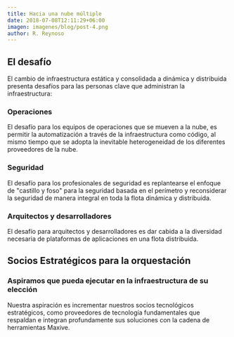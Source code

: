 ```yaml
---
title: Hacia una nube múltiple
date: 2018-07-08T12:11:29+06:00
imagen: imagenes/blog/post-4.png
author: R. Reynoso
---
```

## El desafío

El cambio de infraestructura estática y consolidada a dinámica y distribuida presenta desafíos para las personas clave que administran la infraestructura:


### Operaciones
El desafío para los equipos de operaciones que se mueven a la nube, es permitir la automatización a través de la infraestructura como código, al mismo tiempo que se adopta la inevitable heterogeneidad de los diferentes proveedores de la nube.

### Seguridad
El desafío para los profesionales de seguridad es replantearse el enfoque de "castillo y foso" para la seguridad basada en el perímetro y reconsiderar la seguridad de manera integral en toda la flota dinámica y distribuida.

### Arquitectos y desarrolladores
El desafío para arquitectos y desarrolladores es dar cabida a la diversidad necesaria de plataformas de aplicaciones en una flota distribuida.


## Socios Estratégicos para la orquestación 

### Aspiramos que pueda ejecutar en la infraestructura de su elección
Nuestra aspiración es incrementar nuestros socios tecnológicos estratégicos, como proveedores de tecnología fundamentales que respaldan e integran profundamente sus soluciones con la cadena de herramientas Maxive.


